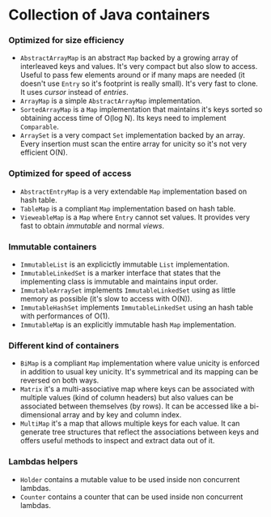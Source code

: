 # Collection of Java containers

### Optimized for size efficiency

* `AbstractArrayMap` is an abstract `Map` backed by a growing array of interleaved keys and values. It's very compact but also slow to access. Useful to pass few elements around or if many maps are needed (it doesn't use `Entry` so it's footprint is really small). It's very fast to clone. It uses _cursor_ instead of _entries_.
* `ArrayMap` is a simple `AbstractArrayMap` implementation.
* `SortedArrayMap` is a `Map` implementation that maintains it's keys sorted so obtaining access time of O(log N). Its keys need to implement `Comparable`.
* `ArraySet` is a very compact `Set` implementation backed by an array. Every insertion must scan the entire array for unicity so it's not very efficient O(N).

### Optimized for speed of access

* `AbstractEntryMap` is a very extendable `Map` implementation based on hash table.
* `TableMap` is a compliant `Map` implementation based on hash table.
* `VieweableMap` is a `Map` where `Entry` cannot set values. It provides very fast to obtain _immutable_ and normal _views_.

### Immutable containers

* `ImmutableList` is an explicictly immutable `List` implementation.
* `ImmutableLinkedSet` is a marker interface that states that the implementing class is immutable and maintains input order.
* `ImmutableArraySet` implements `ImmutableLinkedSet` using as little memory as possible (it's slow to access with O(N)).
* `ImmutableHashSet` implements `ImmutableLinkedSet` using an hash table with performances of O(1).
* `ImmutableMap` is an explicitly immutable hash `Map` implementation.


### Different kind of containers

* `BiMap` is a compliant `Map` implementation where value unicity is enforced in addition to usual key unicity. It's symmetrical and its mapping can be reversed on both ways.
* `Matrix` it's a multi-associative map where keys can be associated with multiple values (kind of column headers) but also values can be associated between themselves (by rows). It can be accessed like a bi-dimensional array and by key and column index.
* `MultiMap` it's a map that allows multiple keys for each value. It can generate tree structures that reflect the associations between keys and offers useful methods to inspect and extract data out of it.

### Lambdas helpers

* `Holder` contains a mutable value to be used inside non concurrent lambdas.
* `Counter` contains a counter that can be used inside non concurrent lambdas.

